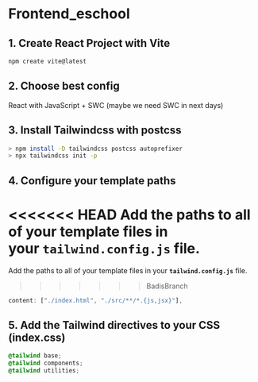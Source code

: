 # Frontend_eschool

## 1. Create React Project with Vite

```bash
npm create vite@latest
```

## 2. Choose best config

React with JavaScript + SWC (maybe we need SWC in next days)

## 3. Install Tailwindcss with postcss

```bash
> npm install -D tailwindcss postcss autoprefixer
> npx tailwindcss init -p 
```

## 4. ****Configure your template paths****

<<<<<<< HEAD
Add the paths to all of your template files in your **`tailwind.config.js`** file.
=======
Add the paths to all of your template files in your **`tailwind.config.js`** file.
>>>>>>> BadisBranch

```jsx
content: ["./index.html", "./src/**/*.{js,jsx}"],
```

## 5. ****Add the Tailwind directives to your CSS (index.css)****

```css
@tailwind base;
@tailwind components;
@tailwind utilities;
```
